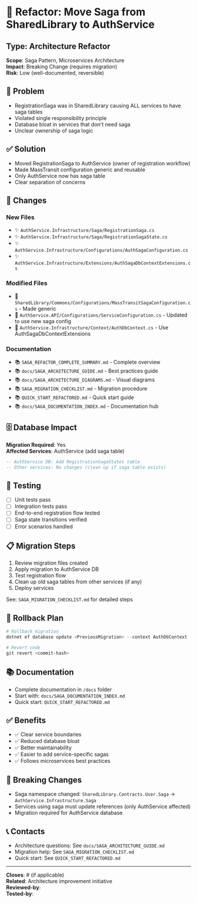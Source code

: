 # 🔧 Refactor: Move Saga from SharedLibrary to AuthService

## Type: Architecture Refactor
**Scope**: Saga Pattern, Microservices Architecture  
**Impact**: Breaking Change (requires migration)  
**Risk**: Low (well-documented, reversible)

## 🎯 Problem
- RegistrationSaga was in SharedLibrary causing ALL services to have saga tables
- Violated single responsibility principle
- Database bloat in services that don't need saga
- Unclear ownership of saga logic

## ✅ Solution
- Moved RegistrationSaga to AuthService (owner of registration workflow)
- Made MassTransit configuration generic and reusable
- Only AuthService now has saga table
- Clear separation of concerns

## 📝 Changes

### New Files
- ✨ `AuthService.Infrastructure/Saga/RegistrationSaga.cs`
- ✨ `AuthService.Infrastructure/Saga/RegistrationSagaState.cs`
- ✨ `AuthService.Infrastructure/Configurations/AuthSagaConfiguration.cs`
- ✨ `AuthService.Infrastructure/Extensions/AuthSagaDbContextExtensions.cs`

### Modified Files
- 🔄 `SharedLibrary/Commons/Configurations/MassTransitSagaConfiguration.cs` - Made generic
- 🔄 `AuthService.API/Configurations/ServiceConfiguration.cs` - Updated to use new saga config
- 🔄 `AuthService.Infrastructure/Context/AuthDbContext.cs` - Use AuthSagaDbContextExtensions

### Documentation
- 📚 `SAGA_REFACTOR_COMPLETE_SUMMARY.md` - Complete overview
- 📚 `docs/SAGA_ARCHITECTURE_GUIDE.md` - Best practices guide
- 📚 `docs/SAGA_ARCHITECTURE_DIAGRAMS.md` - Visual diagrams
- 📚 `SAGA_MIGRATION_CHECKLIST.md` - Migration procedure
- 📚 `QUICK_START_REFACTORED.md` - Quick start guide
- 📚 `docs/SAGA_DOCUMENTATION_INDEX.md` - Documentation hub

## 🗄️ Database Impact
**Migration Required**: Yes  
**Affected Services**: AuthService (add saga table)

```sql
-- AuthService DB: Add RegistrationSagaStates table
-- Other services: No changes (clean up if saga table exists)
```

## 🧪 Testing
- [ ] Unit tests pass
- [ ] Integration tests pass
- [ ] End-to-end registration flow tested
- [ ] Saga state transitions verified
- [ ] Error scenarios handled

## 📋 Migration Steps
1. Review migration files created
2. Apply migration to AuthService DB
3. Test registration flow
4. Clean up old saga tables from other services (if any)
5. Deploy services

See: `SAGA_MIGRATION_CHECKLIST.md` for detailed steps

## 🔄 Rollback Plan
```powershell
# Rollback migration
dotnet ef database update <PreviousMigration> --context AuthDbContext

# Revert code
git revert <commit-hash>
```

## 📚 Documentation
- Complete documentation in `/docs` folder
- Start with: `docs/SAGA_DOCUMENTATION_INDEX.md`
- Quick start: `QUICK_START_REFACTORED.md`

## ✅ Benefits
- ✅ Clear service boundaries
- ✅ Reduced database bloat
- ✅ Better maintainability
- ✅ Easier to add service-specific sagas
- ✅ Follows microservices best practices

## 🎯 Breaking Changes
- Saga namespace changed: `SharedLibrary.Contracts.User.Saga` → `AuthService.Infrastructure.Saga`
- Services using saga must update references (only AuthService affected)
- Migration required for AuthService database

## 📞 Contacts
- Architecture questions: See `docs/SAGA_ARCHITECTURE_GUIDE.md`
- Migration help: See `SAGA_MIGRATION_CHECKLIST.md`
- Quick start: See `QUICK_START_REFACTORED.md`

---

**Closes**: #<issue-number> (if applicable)  
**Related**: Architecture improvement initiative  
**Reviewed-by**: <reviewer-name>  
**Tested-by**: <tester-name>
